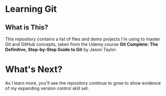 # Learning Git

## What is This?
This repository contains a list of files and demo projects I'm using to master Git and GitHub concepts, taken from the Udemy course **Git Complete: The Definitive, Step-by-Step Guide to Git** by Jason Taylor.

# What's Next?
As I learn more, you'll see the repository continue to grow to show evidence of my expanding version control skill set.
